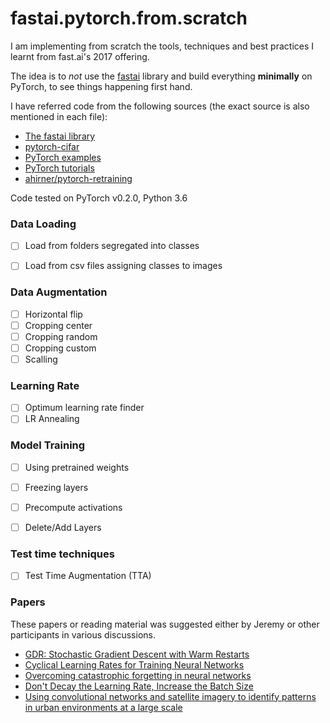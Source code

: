 # fastai.pytorch.from.scratch
I am implementing from scratch the tools, techniques and best practices I learnt from fast.ai's 2017 offering.

The idea is to _not_ use the [fastai](https://github.com/fastai/fastai/tree/master/fastai) library and build everything **minimally** on PyTorch, to see things happening first hand.

I have referred code from the following sources (the exact source is also mentioned in each file):

* [The fastai library](https://github.com/fastai/fastai/tree/master/fastai)
* [pytorch-cifar](https://github.com/kuangliu/pytorch-cifar/)
* [PyTorch examples](https://github.com/pytorch/examples)
* [PyTorch tutorials](http://pytorch.org/tutorials/)
* [ahirner/pytorch-retraining](https://github.com/ahirner/pytorch-retraining/blob/master/retrain_benchmark_bees.ipynb)

Code tested on PyTorch v0.2.0, Python 3.6

### Data Loading

- [ ] Load from folders segregated into classes
- [ ] Load from csv files assigning classes to images


### Data Augmentation

- [ ] Horizontal flip
- [ ] Cropping center
- [ ] Cropping random
- [ ] Cropping custom
- [ ] Scalling

### Learning Rate

- [ ] Optimum learning rate finder
- [ ] LR Annealing

### Model Training

- [ ] Using pretrained weights
- [ ] Freezing layers
- [ ] Precompute activations
- [ ] Delete/Add Layers


### Test time techniques

- [ ] Test Time Augmentation (TTA)


### Papers

These papers or reading material was suggested either by Jeremy or other participants in various discussions.

* [GDR: Stochastic Gradient Descent with Warm Restarts](https://arxiv.org/abs/1608.03983)
* [Cyclical Learning Rates for Training Neural Networks](https://arxiv.org/abs/1506.01186)
* [Overcoming catastrophic forgetting in neural networks](https://arxiv.org/abs/1612.00796)
* [Don't Decay the Learning Rate, Increase the Batch Size](https://arxiv.org/abs/1711.00489)
* [Using convolutional networks and satellite imagery to identify patterns in urban environments at a large scale](https://arxiv.org/abs/1704.02965)
